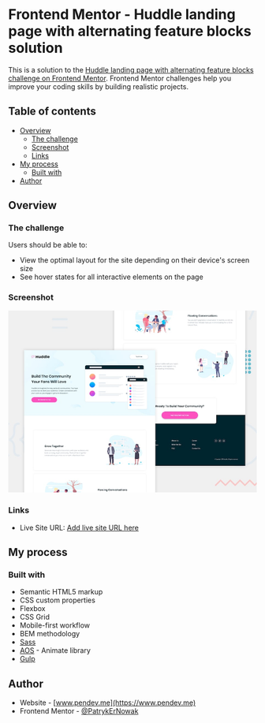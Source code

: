 # Frontend Mentor - Huddle landing page with alternating feature blocks solution

This is a solution to the [Huddle landing page with alternating feature blocks challenge on Frontend Mentor](https://www.frontendmentor.io/challenges/huddle-landing-page-with-alternating-feature-blocks-5ca5f5981e82137ec91a5100). Frontend Mentor challenges help you improve your coding skills by building realistic projects.

## Table of contents

- [Overview](#overview)
  - [The challenge](#the-challenge)
  - [Screenshot](#screenshot)
  - [Links](#links)
- [My process](#my-process)
  - [Built with](#built-with)
- [Author](#author)

## Overview

### The challenge

Users should be able to:

- View the optimal layout for the site depending on their device's screen size
- See hover states for all interactive elements on the page

### Screenshot

![](../../../Main%20page/img/Photos%20of%20Challenges/02%20junior/huddle%20ladning%20page.jpg)

### Links

- Live Site URL: [Add live site URL here](https://patrykernowak.github.io/Frontend-Mentor-Challenges/Junior/huddle-landing-page-with-alternating-feature-blocks/dist)

## My process

### Built with

- Semantic HTML5 markup
- CSS custom properties
- Flexbox
- CSS Grid
- Mobile-first workflow
- BEM methodology
- [Sass](https://sass-lang.com)
- [AOS](https://github.com/michalsnik/aos) - Animate library
- [Gulp](https://gulpjs.com)

## Author

- Website - [www.pendev.me](https://www.pendev.me)
- Frontend Mentor - [@PatrykErNowak](https://https://www.frontendmentor.io/profile/PatrykErNowak)
